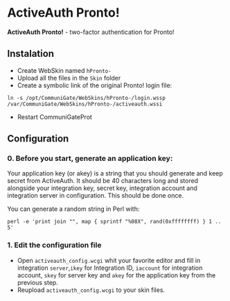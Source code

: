 ActiveAuth Pronto!
===============

**ActiveAuth Pronto!** - two-factor authentication for Pronto!


## Instalation

* Create WebSkin named `hPronto-`
* Upload all the files in the `Skin` folder
* Create a symbolic link of the original Pronto! login file:
```
ln -s /opt/CommuniGate/WebSkins/hPronto-/login.wssp /var/CommuniGate/WebSkins/hPronto-/activeauth.wssi
```
* Restart CommuniGateProt

## Configuration

### 0. Before you start, generate an application key:

Your application key (or akey) is a string that you should generate and keep secret from ActiveAuth. It should be 40 characters long and stored alongside your integration key, secret key, integration account and integration server in configuration. This should be done once.

You can generate a random string in Perl with:

```
perl -e 'print join "", map { sprintf "%08X", rand(0xffffffff) } 1 .. 5'
```
### 1. Edit the configuration file

* Open `activeauth_config.wcgi` whit your favorite editor and fill in integration `server`,`ikey` for Integration ID, `iaccount` for integration account, `skey` for server key and `akey` for the application key from the previous step.
* Reupload `activeauth_config.wcgi` to your skin files.
